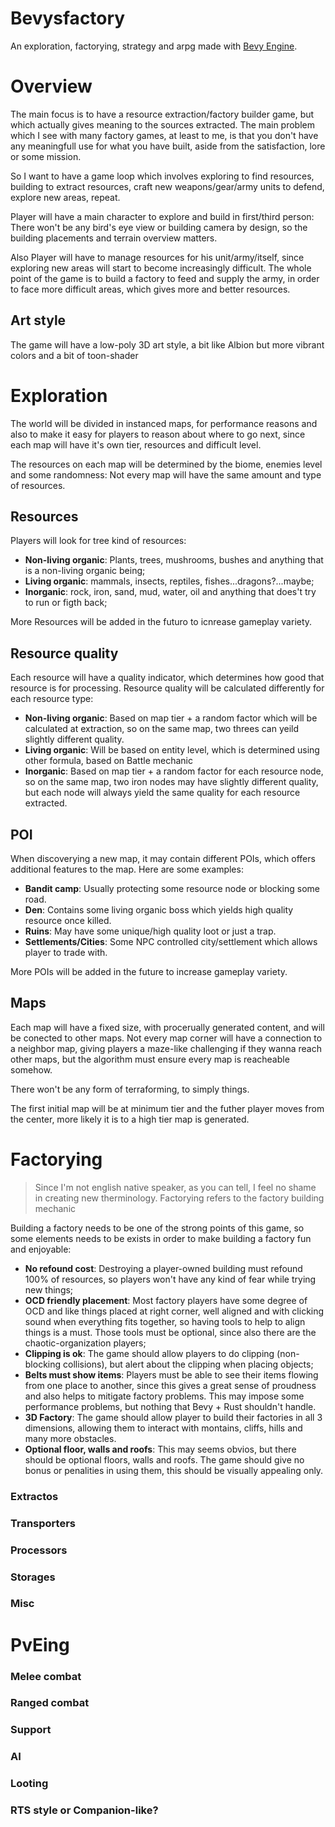   # Bevysfactory

An exploration, factorying, strategy and arpg made with [Bevy Engine](https://github.com/bevyengine/bevy).

# Overview

The main focus is to have a resource extraction/factory builder game, but which actually gives meaning to
the sources extracted. The main problem which I see with many factory games, at least to me, is that you
don't have any meaningfull use for what you have built, aside from the satisfaction, lore or some mission.

So I want to have a game loop which involves exploring to find resources, building to extract resources, craft
new weapons/gear/army units to defend, explore new areas, repeat.

Player will have a main character to explore and build in first/third person: There won't be any bird's eye view
or building camera by design, so the building placements and terrain overview matters.

Also Player will have to manage resources for his unit/army/itself, since exploring new areas will start to become 
increasingly difficult. The whole point of the game is to build a factory to feed and supply the army, in order to
face more difficult areas, which gives more and better resources.

## Art style

The game will have a low-poly 3D art style, a bit like Albion but more vibrant colors and a bit of toon-shader

## 

# Exploration

The world will be divided in instanced maps, for performance reasons and also to make it easy for players to reason
about where to go next, since each map will have it's own tier, resources and difficult level.

The resources on each map will be determined by the biome, enemies level and some randomness: Not every map will have
the same amount and type of resources.

## Resources
Players will look for tree kind of resources:
 - __Non-living organic__: Plants, trees, mushrooms, bushes and anything that is a non-living organic being;
 - __Living organic__: mammals, insects, reptiles, fishes...dragons?...maybe;
 - __Inorganic__: rock, iron, sand, mud, water, oil and anything that does't try to run or figth back;

More Resources will be added in the futuro to icnrease gameplay variety.

## Resource quality
Each resource will have a quality indicator, which determines how good that resource is for processing. Resource
quality will be calculated differently for each resource type:
 - __Non-living organic__: Based on map tier + a random factor which will be calculated at extraction, so on the same
map, two threes can yeild slightly different quality.
 - __Living organic__: Will be based on entity level, which is determined using other formula, based on Battle mechanic
 - __Inorganic__: Based on map tier + a random factor for each resource node, so on the same map, two iron nodes may
have slightly different quality, but each node will always yield the same quality for each resource extracted.

## POI
When discoverying a new map, it may contain different POIs, which offers additional features to the map. Here 
are some examples:
 - __Bandit camp__: Usually protecting some resource node or blocking some road.
 - __Den__: Contains some living organic boss which yields high quality resource once killed.
 - __Ruins__: May have some unique/high quality loot or just a trap.
 - __Settlements/Cities__: Some NPC controlled city/settlement which allows player to trade with.

More POIs will be added in the future to increase gameplay variety.

## Maps

Each map will have a fixed size, with procerually generated content, and will be conected to other maps. Not every
map corner will have a connection to a neighbor map, giving players a maze-like challenging if they wanna reach other
maps, but the algorithm must ensure every map is reacheable somehow.

There won't be any form of terraforming, to simply things.

The first initial map will be at minimum tier and the futher player moves from the center, more likely it is to a high
tier map is generated.

# Factorying

>Since I'm not english native speaker, as you can tell, I feel no shame in creating new therminology.
>Factorying refers to the factory building mechanic 

Building a factory needs to be one of the strong points of this game, so some elements needs to be exists in order to
make building a factory fun and enjoyable:
 - __No refound cost__: Destroying a player-owned building must refound 100% of resources, so players won't have any
kind of fear while trying new things;
 - __OCD friendly placement__: Most factory players have some degree of OCD and like things placed at right corner, 
well aligned and with clicking sound when everything fits together, so having tools to help to align things is a must.
Those tools must be optional, since also there are the chaotic-organization players;
 - __Clipping is ok__: The game should allow players to do clipping (non-blocking collisions), but alert about
the clipping when placing objects;
 - __Belts must show items__: Players must be able to see their items flowing from one place to another, since this
gives a great sense of proudness and also helps to mitigate factory problems. This may impose some performance
problems, but nothing that Bevy + Rust shouldn't handle.
 - __3D Factory__: The game should allow player to build their factories in all 3 dimensions, allowing them to
interact with montains, cliffs, hills and many more obstacles.
 - __Optional floor, walls and roofs__: This may seems obvios, but there should be optional floors, walls and roofs. 
The game should give no bonus or penalities in using them, this should be visually appealing only.

### Extractos

### Transporters

### Processors

### Storages

### Misc

# PvEing

### Melee combat

### Ranged combat

### Support

### AI

### Looting

### RTS style or Companion-like?